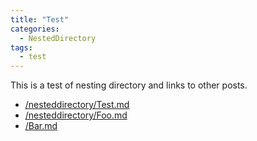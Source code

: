 ```yaml
---
title: "Test"
categories:
  - NestedDirectory
tags:
  - test
---
```


This is a test of nesting directory and links to other posts.

- [/nesteddirectory/Test.md](/nesteddirectory/Test/)
- [/nesteddirectory/Foo.md](/nesteddirectory/Foo/)
- [/Bar.md](/Bar/)
